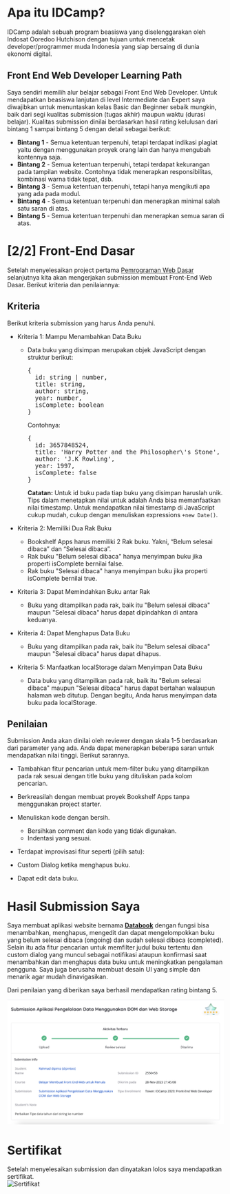 # Apa itu IDCamp?
IDCamp adalah sebuah program beasiswa yang diselenggarakan oleh Indosat Ooredoo Hutchison dengan tujuan untuk mencetak developer/programmer muda Indonesia yang siap bersaing di dunia ekonomi digital.

## Front End Web Developer Learning Path
Saya sendiri memilih alur belajar sebagai Front End Web Developer. Untuk mendapatkan beasiswa lanjutan di level Intermediate dan Expert saya diwajibkan untuk menuntaskan kelas Basic dan Beginner sebaik mungkin, baik dari segi kualitas submission (tugas akhir) maupun waktu (durasi belajar). Kualitas submission dinilai berdasarkan hasil rating kelulusan dari bintang 1 sampai bintang 5 dengan detail sebagai berikut:

- **Bintang 1** - Semua ketentuan terpenuhi, tetapi terdapat indikasi plagiat yaitu dengan menggunakan proyek orang lain dan hanya mengubah kontennya saja.
- **Bintang 2** - Semua ketentuan terpenuhi, tetapi terdapat kekurangan pada tampilan website. Contohnya tidak menerapkan responsibilitas, kombinasi warna tidak tepat, dsb.
- **Bintang 3** - Semua ketentuan terpenuhi, tetapi hanya mengikuti apa yang ada pada modul.
- **Bintang 4** - Semua ketentuan terpenuhi dan menerapkan minimal salah satu saran di atas.
- **Bintang 5** - Semua ketentuan terpenuhi dan menerapkan semua saran di atas.

# [2/2] Front-End Dasar  
Setelah menyelesaikan project pertama [Pemrograman Web Dasar](https://github.com/dipintoo/IDCamp-Scholarship_Pemrograman-Web-Dasar/tree/main) selanjutnya kita akan mengerjakan submission membuat Front-End Web Dasar. Berikut kriteria dan penilaiannya:

## Kriteria
Berikut kriteria submission yang harus Anda penuhi.
- Kriteria 1: Mampu Menambahkan Data Buku
  - Data buku yang disimpan merupakan objek JavaScript dengan struktur berikut:
    

    <pre>
    {
      id: string | number,
      title: string,
      author: string,
      year: number,
      isComplete: boolean
    }
    </pre>  
    
    Contohnya:  
    <pre>
    {
      id: 3657848524,
      title: 'Harry Potter and the Philosopher\'s Stone',
      author: 'J.K Rowling',
      year: 1997,
      isComplete: false
    }
    </pre>  
  
    **Catatan:**
    Untuk id buku pada tiap buku yang disimpan haruslah unik. Tips dalam menetapkan nilai untuk adalah Anda bisa memanfaatkan nilai timestamp. Untuk mendapatkan nilai timestamp di   JavaScript cukup mudah, cukup dengan menuliskan expressions `+new Date()`.

- Kriteria 2: Memiliki Dua Rak Buku
  - Bookshelf Apps harus memiliki 2 Rak buku. Yakni, “Belum selesai dibaca” dan “Selesai dibaca”.
  - Rak buku "Belum selesai dibaca" hanya menyimpan buku jika properti isComplete bernilai false.
  - Rak buku "Selesai dibaca" hanya menyimpan buku jika properti isComplete bernilai true.

- Kriteria 3: Dapat Memindahkan Buku antar Rak
  - Buku yang ditampilkan pada rak, baik itu "Belum selesai dibaca" maupun "Selesai dibaca" harus dapat dipindahkan di antara keduanya.

- Kriteria 4: Dapat Menghapus Data Buku
  - Buku yang ditampilkan pada rak, baik itu "Belum selesai dibaca" maupun "Selesai dibaca" harus dapat dihapus.

- Kriteria 5: Manfaatkan localStorage dalam Menyimpan Data Buku
  - Data buku yang ditampilkan pada rak, baik itu "Belum selesai dibaca" maupun "Selesai dibaca" harus dapat bertahan walaupun halaman web ditutup.
    Dengan begitu, Anda harus menyimpan data buku pada localStorage.

## Penilaian
Submission Anda akan dinilai oleh reviewer dengan skala 1-5 berdasarkan dari parameter yang ada. Anda dapat menerapkan beberapa saran untuk mendapatkan nilai tinggi. Berikut sarannya.

- Tambahkan fitur pencarian untuk mem-filter buku yang ditampilkan pada rak sesuai dengan title buku yang dituliskan pada kolom pencarian.
- Berkreasilah dengan membuat proyek Bookshelf Apps tanpa menggunakan project starter.
- Menuliskan kode dengan bersih.
  
  - Bersihkan comment dan kode yang tidak digunakan.
  - Indentasi yang sesuai.
- Terdapat improvisasi fitur seperti (pilih satu):
- Custom Dialog ketika menghapus buku.
- Dapat edit data buku.
 
# Hasil Submission Saya  
Saya membuat aplikasi website bernama [**Databook**](https://idcampfront-end-dasar.dipintoo.repl.co/) dengan fungsi bisa menambahkan, menghapus, mengedit dan dapat mengelompokkan buku yang belum selesai dibaca (ongoing) dan sudah selesai dibaca (completed). Selain itu ada fitur pencarian untuk memfilter judul buku tertentu dan custom dialog yang muncul sebagai notifikasi ataupun konfirmasi saat menambahkan dan menghapus data buku untuk meningkatkan pengalaman pengguna. Saya juga berusaha membuat desain UI yang simple dan menarik agar mudah dinavigasikan.  

Dari penilaian yang diberikan saya berhasil mendapatkan rating bintang 5.

![Submission Rating](https://github.com/dipintoo/IDCamp-Scholarship_Front-End-Dasar/blob/main/img/Submission%20Rating%20Front-End%20Dasar.png)  

# Sertifikat  
Setelah menyelesaikan submission dan dinyatakan lolos saya mendapatkan sertifikat.  
![Sertifikat]([https://github.com/dipintoo/IDCamp-Scholarship_Front-End-Dasar/blob/main/img/Sertifikat%20Front-End.png)  
